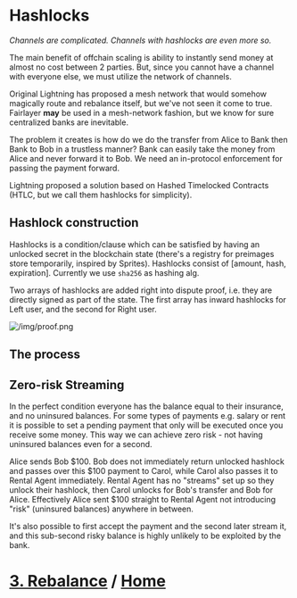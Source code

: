 # Hashlocks

_Channels are complicated. Channels with hashlocks are even more so._

The main benefit of offchain scaling is ability to instantly send money at almost no cost between 2 parties. But, since you cannot have a channel with everyone else, we must utilize the network of channels.

Original Lightning has proposed a mesh network that would somehow magically route and rebalance itself, but we've not seen it come to true. Fairlayer **may** be used in a mesh-network fashion, but we know for sure centralized banks are inevitable.

The problem it creates is how do we do the transfer from Alice to Bank then Bank to Bob in a trustless manner? Bank can easily take the money from Alice and never forward it to Bob. We need an in-protocol enforcement for passing the payment forward.

Lightning proposed a solution based on Hashed Timelocked Contracts (HTLC, but we call them hashlocks for simplicity).

## Hashlock construction

Hashlocks is a condition/clause which can be satisfied by having an unlocked secret in the blockchain state (there's a registry for preimages store temporarily, inspired by Sprites). Hashlocks consist of [amount, hash, expiration]. Currently we use `sha256` as hashing alg.

Two arrays of hashlocks are added right into dispute proof, i.e. they are directly signed as part of the state. The first array has inward hashlocks for Left user, and the second for Right user.

![/img/proof.png](/img/proof.png)

## The process

## Zero-risk Streaming

In the perfect condition everyone has the balance equal to their insurance, and no uninsured balances. For some types of payments e.g. salary or rent it is possible to set a pending payment that only will be executed once you receive some money. This way we can achieve zero risk - not having uninsured balances even for a second.

Alice sends Bob $100. Bob does not immediately return unlocked hashlock and passes over this $100 payment to Carol, while Carol also passes it to Rental Agent immediately. Rental Agent has no "streams" set up so they unlock their hashlock, then Carol unlocks for Bob's transfer and Bob for Alice. Effectively Alice sent $100 straight to Rental Agent not introducing "risk" (uninsured balances) anywhere in between.

It's also possible to first accept the payment and the second later stream it, and this sub-second risky balance is highly unlikely to be exploited by the bank.

# [3. Rebalance](/03_rebalance.md) / [Home](/README.md)
